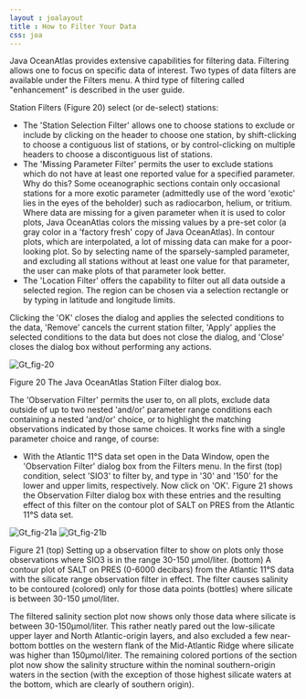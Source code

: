 ```yaml
---
layout : joalayout
title : How to Filter Your Data
css: joa
---
```



<p>Java OceanAtlas provides extensive capabilities for filtering data. Filtering allows one to focus on specific data of interest. Two types of data filters are available under the Filters menu. A third type of filtering called "enhancement" is described in the user guide.</p>

<p>Station Filters (Figure 20) select (or de-select) stations:
	<ul class="gt_ul_other">
		
<li>The 'Station Selection Filter' allows one to choose stations to exclude or include by clicking on the header to choose one station, by shift-clicking to choose a contiguous list of stations, or by control-clicking on multiple headers to choose a discontiguous list of stations.</li>

<li>The 'Missing Parameter Filter' permits the user to exclude stations which do not have at least one reported value for a specified parameter. Why do this? Some oceanographic sections contain only occasional stations for a more exotic parameter (admittedly use of the word 'exotic' lies in the eyes of the beholder) such as radiocarbon, helium, or tritium. Where data are missing for a given parameter when it is used to color plots, Java OceanAtlas colors the missing values by a pre-set color (a gray color in a 'factory fresh' copy of Java OceanAtlas). In contour plots, which are interpolated, a lot of missing data can make for a poor-looking plot. So by selecting name of the sparsely-sampled parameter, and excluding all stations without at least one value for that parameter, the user can make plots of that parameter look better.</li>

<li>The 'Location Filter' offers the capability to filter out all data outside a selected region. The region can be chosen via a selection rectangle or by typing in latitude and longitude limits.</li>
	</ul>
Clicking the &#39;OK&#39; closes the dialog and applies the selected conditions to the data, &#39;Remove&#39; cancels the current station filter, &#39;Apply' applies the selected conditions to the data but does not close the dialog, and 'Close' closes the dialog box without performing any actions.</p>

<div class="gt_fig">
    <img alt="Gt_fig-20" class="gt_image" src="http://joa.ucsd.edu/static/images/guided_tour/gt_fig-20.jpg">
	<p class="gt_caption">Figure 20 The Java OceanAtlas Station Filter dialog box.</p></div>

<p>The 'Observation Filter' permits the user to, on all plots, exclude data outside of up to two nested 'and/or' parameter range conditions each containing a nested 'and/or' choice, or to highlight the matching observations indicated by those same choices. It works fine with a single parameter choice and range, of course:
	<ul>
		<li>With the Atlantic 11&deg;S data set open in the Data Window, open the 'Observation Filter' dialog box from the Filters menu. In the first (top) condition, select 'SIO3' to filter by, and type in '30' and '150' for the lower and upper limits, respectively. Now click on 'OK'. Figure 21 shows the Observation Filter dialog box with these entries and the resulting effect of this filter on the contour plot of SALT on PRES from the Atlantic 11&deg;S data set.</li>
    </ul>
    
<div class="gt_fig">
      <img alt="Gt_fig-21a" class="gt_image" src="http://joa.ucsd.edu/static/images/guided_tour/gt_fig-21a.jpg">
      <img alt="Gt_fig-21b" class="gt_image" src="http://joa.ucsd.edu/static/images/guided_tour/gt_fig-21b.jpg">
	    <p class="gt_caption">Figure 21 (top) Setting up a observation filter to show on plots only those observations where SIO3 is in the range 30-150 &mu;mol/liter. (bottom) A contour plot of SALT on PRES (0-6000 decibars) from the Atlantic 11&deg;S data with the silicate range observation filter in effect. The filter causes salinity to be contoured (colored) only for those data points (bottles) where silicate is between 30-150 &mu;mol/liter.</p></div>

<p class="oceanography_text">The filtered salinity section plot now shows only those data where silicate is between 30-150&mu;mol/liter. This rather neatly pared out the low-silicate upper layer and North Atlantic-origin layers, and also excluded a few near-bottom bottles on the western flank of the Mid-Atlantic Ridge where silicate was higher than 150&mu;mol/liter. The remaining colored portions of the section plot now show the salinity structure within the nominal southern-origin waters in the section (with the exception of those highest silicate waters at the bottom, which are clearly of southern origin).</p></p>
